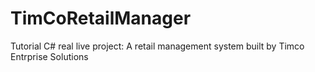 # TimCoRetailManager
Tutorial C# real live project: A retail management system built by Timco Entrprise Solutions
